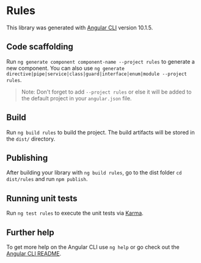 # Rules

This library was generated with [Angular CLI](https://github.com/angular/angular-cli) version 10.1.5.

## Code scaffolding

Run `ng generate component component-name --project rules` to generate a new component. You can also use `ng generate directive|pipe|service|class|guard|interface|enum|module --project rules`.
> Note: Don't forget to add `--project rules` or else it will be added to the default project in your `angular.json` file. 

## Build

Run `ng build rules` to build the project. The build artifacts will be stored in the `dist/` directory.

## Publishing

After building your library with `ng build rules`, go to the dist folder `cd dist/rules` and run `npm publish`.

## Running unit tests

Run `ng test rules` to execute the unit tests via [Karma](https://karma-runner.github.io).

## Further help

To get more help on the Angular CLI use `ng help` or go check out the [Angular CLI README](https://github.com/angular/angular-cli/blob/master/README.md).
